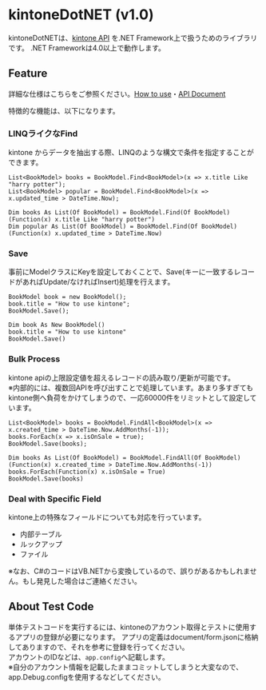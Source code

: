 kintoneDotNET (v1.0)
=============

kintoneDotNETは、[kintone API](https://developers.cybozu.com/ja/kintone-api/common-appapi.html) を.NET Framework上で扱うためのライブラリです。  .NET Frameworkは4.0以上で動作します。

## Feature
詳細な仕様はこちらをご参照ください。[How to use](https://github.com/icoxfog417/kintoneDotNET/wiki/How-to-use-kintoneDotNET)・[API Document](http://icoxfog417.github.io/kintoneDotNET/Index.html)  

特徴的な機能は、以下になります。 

### LINQライクなFind
kintone からデータを抽出する際、LINQのような構文で条件を指定することができます。  

```
List<BookModel> books = BookModel.Find<BookModel>(x => x.title Like "harry potter");
List<BookModel> popular = BookModel.Find<BookModel>(x => x.updated_time > DateTime.Now);
```

```
Dim books As List(Of BookModel) = BookModel.Find(Of BookModel)(Function(x) x.title Like "harry potter")
Dim popular As List(Of BookModel) = BookModel.Find(Of BookModel)(Function(x) x.updated_time > DateTime.Now)
```

### Save
事前にModelクラスにKeyを設定しておくことで、Save(キーに一致するレコードがあればUpdate/なければInsert)処理を行えます。  

```
BookModel book = new BookModel();
book.title = "How to use kintone";
BookModel.Save();
```

```
Dim book As New BookModel()
book.title = "How to use kintone"
BookModel.Save()
```

### Bulk Process
kintone apiの上限設定値を超えるレコードの読み取り/更新が可能です。  
※内部的には、複数回APIを呼び出すことで処理しています。あまり多すぎてもkintone側へ負荷をかけてしまうので、一応60000件をリミットとして設定しています。

```
List<BookModel> books = BookModel.FindAll<BookModel>(x => x.created_time > DateTime.Now.AddMonths(-1));
books.ForEach(x => x.isOnSale = true);
BookModel.Save(books);
```

```
Dim books As List(Of BookModel) = BookModel.FindAll(Of BookModel)(Function(x) x.created_time > DateTime.Now.AddMonths(-1))
books.ForEach(Function(x) x.isOnSale = True)
BookModel.Save(books)
```

### Deal with Specific Field
kintone上の特殊なフィールドについても対応を行っています。

* 内部テーブル
* ルックアップ
* ファイル

※なお、C#のコードはVB.NETから変換しているので、誤りがあるかもしれません。もし発見した場合はご連絡ください。

## About Test Code
単体テストコードを実行するには、kintoneのアカウント取得とテストに使用するアプリの登録が必要になります。
アプリの定義はdocument/form.jsonに格納してありますので、それを参考に登録を行ってください。  
アカウントのIDなどは、`app.config`へ記載します。  
※自分のアカウント情報を記載したままコミットしてしまうと大変なので、app.Debug.configを使用するなどしてください。
